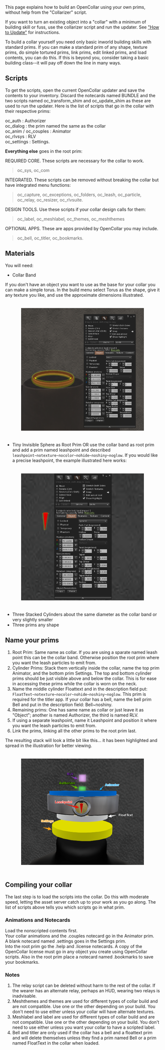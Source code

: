 
This page explains how to build an OpenCollar using your own prims, without help from the "Collarizer" script. 

If you want to turn an existing object into a "collar" with a minimum of building skill or fuss, use the collarizer script and run the updater.  See ["How to Update"](https://github.com/OpenCollarTeam/opencollarteam.github.io/blob/master/docs/How-To-Update-Your-OpenCollar.md)  for instructions.

To build a collar yourself you need only basic inworld building skills with standard prims. If you can make a standard prim of any shape, texture prims, do simple tortured prims, link prims, edit linked prims, and load contents, you can do this.  If this is beyond you, consider taking a basic building class--it will pay off down the line in many ways.  

## Scripts

To get the scripts, open the current OpenCollar updater and save the contents to your inventory.  Discard the notecards named BUNDLE and the two scripts named oc_transform_shim and oc_update_shim as these are used to run the updater.  Here is the list of scripts that go in the collar with their respective prims:  

oc_auth :  Authorizer  
oc_dialog : the prim named the same as the collar    
oc_anim / oc_couples : Animator  
oc_rlvsys : RLV  
oc_settings : Settings.

**Everything else** goes in the root prim: 

REQUIRED CORE.  These scripts are necessary for the collar to work.  
> oc_sys, oc_com  

INTEGRATED. These scripts can be removed without breaking the collar but have integrated menu functions:  
> oc_capture, oc_exceptions, oc_folders, oc_leash, oc_particle, oc_relay, oc_resizer, oc_rlvsuite.  

DESIGN TOOLS. Use these scripts if your collar design calls for them: 
> oc_label, oc_meshlabel, oc_themes, oc_meshthemes  

OPTIONAL APPS.  These are apps provided by OpenCollar you may include. 
> oc_bell, oc_titler, oc_bookmarks. 

## Materials
You will need:
* Collar Band  

If you don't have an object you want to use as the base for your collar you can make a simple torus.  In the build menu select Torus as the shape, give it any texture you like, and use the approximate dimensions illustrated.

<div style="width: 100%; text-align: center;">
<img src="/static/torus.png" width="400" style="margin: 20px auto;" />
</div>

* Tiny Invisible Sphere as Root Prim OR use the collar band as root prim and add a prim named leashpoint and described `leashpoint~notexture~nocolor~nohide~noshiny~noglow`.  If you would like a precise leashpoint, the example illustrated here works:

<div style="width: 100%; text-align: center;">
<img src="/static/leashpoint.png" width="400" style="margin: 20px auto;" />
</div>

* Three Stacked Cylinders about the same diameter as the collar band or very slightly smaller
* Three prims any shape

## Name your prims
1. Root Prim: Same name as collar.  If you are using a sparate named leash point this can be the collar band. Otherwise position the root prim where you want the leash particles to emit from.
2. Cylinder Prims:  Stack them vertically inside the collar, name the top prim Animator, and the bottom prim Settings. The top and bottom cylinder prims should be just visible above and below the collar. This is for ease in accessing these prims while the collar is worn on the neck.
3. Name the middle cylinder Floattext and in the description field put: `FloatText~notexture~nocolor~nohide~noshiny~noglow`.  This prim is required for the titler app.  If your collar has a bell, name the bell prim Bell and put in the description field: Bell~noshiny.  
4. Remaining prims: One has same name as collar or just leave it as "Object"; another is named Authorizer, the third is named RLV.
5. If using a separate leashpoint, name it Leashpoint and position it where you want the leash particles to emit from.
6. Link the prims, linking all the other prims to the root prim last.

The resulting stack will look a little bit like this... it has been highlighted and spread in the illustration for better viewing.

<div style="width: 100%; text-align: center;">
<img src="/static/collar_prims.png" width="400" style="margin: 20px auto;" />
</div>

## Compiling your collar
The last step is to load the scripts into the collar.  Do this with moderate speed, letting the asset server catch up to your work as you go along. The list of scripts above tells you which scripts go in what prim.

### Animations and Notecards

Load the nonscripted contents first.  
Your collar animations and the .couples notecard go in the Animator prim.  
A blank notecard named .settings goes in the Settings prim.  
Into the root prim go the .help and .license notecards.  A copy of the OpenCollar license must go in any object you create using OpenCollar scripts.  Also in the root prim place a notecard named .bookmarks to save your bookmarks.
 
### Notes
1. The relay script can be deleted without harm to the rest of the collar. If the wearer has an alternate relay, perhaps an HUD, wearing two relays is inadvisable.  
2. Meshthemes and themes are used for different types of collar build and are not compatible.  Use one or the other depending on your build. You don't need to use either unless your collar will have alternate textures.  
3. Meshlabel and label are used for different types of collar build and are not compatible.  Use one or the other depending on your build. You don't need to use either unless you want your collar to have a scripted label.  
4. Bell and titler are only used if the collar has a bell and a floattext prim and will delete themselves unless they find a prim named Bell or a prim named FloatText in the collar when loaded.
